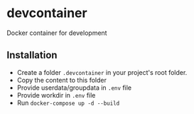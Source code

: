 # devcontainer
Docker container for development

## Installation
- Create a folder `.devcontainer` in your project's root folder. 
- Copy the content to this folder 
- Provide userdata/groupdata in `.env` file
- Provide workdir in `.env` file
- Run `docker-compose up -d --build`